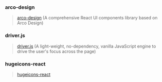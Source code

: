 ### arco-design

> [arco-design](https://github.com/arco-design/arco-design) (A comprehensive React UI components library based on Arco Design)

### driver.js

> [driver.js](https://github.com/kamranahmedse/driver.js) (A light-weight, no-dependency, vanilla JavaScript engine to drive the user's focus across the page)

### hugeicons-react
> [hugeicons-react](https://github.com/hugeicons/hugeicons-react)
